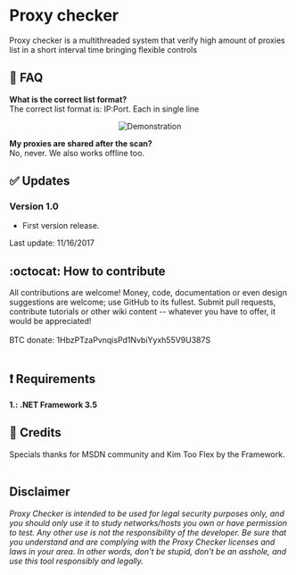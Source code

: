 # Proxy checker
Proxy checker is a multithreaded system that verify high amount of proxies list in a short interval time bringing flexible controls<br>

## :trident: FAQ

**What is the correct list format?**<br>
The correct list format is: IP:Port. Each in single line
<p align="center">
  <img src="https://i.imgur.com/ui9Tv5J.png" title="Demonstration">
</p>

**My proxies are shared after the scan?**<br>
No, never. We also works offline too.

## :white_check_mark: Updates
### Version 1.0<br>
- First version release.<br>

Last update: 11/16/2017

## :octocat: How to contribute
All contributions are welcome! Money, code, documentation or even design suggestions are welcome; use GitHub to its fullest. Submit pull requests, contribute tutorials or other wiki content -- whatever you have to offer, it would be appreciated!<br><br>
BTC donate: 1HbzPTzaPvnqisPd1NvbiYyxh55V9U387S<br><br>

## :heavy_exclamation_mark: Requirements
**1.: .NET Framework 3.5**<br>

## :scroll: Credits
Specials thanks for MSDN community and Kim Too Flex by the Framework.
<br>
<br>
## Disclaimer
*Proxy Checker is intended to be used for legal security purposes only, and you should only use it to study networks/hosts you own or have permission to test. Any other use is not the responsibility of the developer. Be sure that you understand and are complying with the Proxy Checker licenses and laws in your area. In other words, don't be stupid, don't be an asshole, and use this tool responsibly and legally.*
